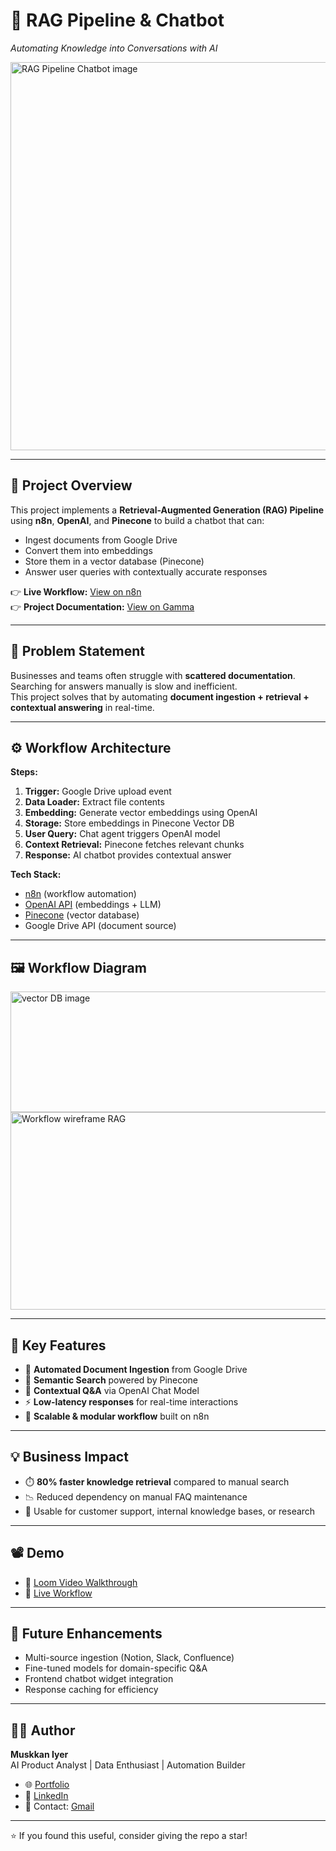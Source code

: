# 🤖 RAG Pipeline & Chatbot  
*Automating Knowledge into Conversations with AI*  

<img width="1705" height="621" alt="RAG Pipeline   Chatbot image" src="https://github.com/user-attachments/assets/a27583c1-762a-4b0a-8089-6aaf3ad486e8" />

<!-- Replace with actual screenshot path -->

---

## 📌 Project Overview  
This project implements a **Retrieval-Augmented Generation (RAG) Pipeline** using **n8n**, **OpenAI**, and **Pinecone** to build a chatbot that can:  
- Ingest documents from Google Drive  
- Convert them into embeddings  
- Store them in a vector database (Pinecone)  
- Answer user queries with contextually accurate responses  

👉 **Live Workflow:** [View on n8n](https://muskkan.app.n8n.cloud/workflow/BE5u3kPdnVbWgjp9)  
👉 **Project Documentation:** [View on Gamma](https://gamma.app/docs/RAG-Pipeline-Chatbot-z59ter2o12r2qy9?mode=doc)  

---

## 🎯 Problem Statement  
Businesses and teams often struggle with **scattered documentation**. Searching for answers manually is slow and inefficient.  
This project solves that by automating **document ingestion + retrieval + contextual answering** in real-time.

---

## ⚙️ Workflow Architecture  

**Steps:**  
1. **Trigger:** Google Drive upload event  
2. **Data Loader:** Extract file contents  
3. **Embedding:** Generate vector embeddings using OpenAI  
4. **Storage:** Store embeddings in Pinecone Vector DB  
5. **User Query:** Chat agent triggers OpenAI model  
6. **Context Retrieval:** Pinecone fetches relevant chunks  
7. **Response:** AI chatbot provides contextual answer  

**Tech Stack:**  
- [n8n](https://n8n.io/) (workflow automation)  
- [OpenAI API](https://platform.openai.com/) (embeddings + LLM)  
- [Pinecone](https://www.pinecone.io/) (vector database)  
- Google Drive API (document source)  

---

## 🖼️ Workflow Diagram  
<img width="512" height="193" alt="vector DB image" src="https://github.com/user-attachments/assets/da33a1be-8cb9-4b12-9810-ee750ed0a28f" />
<img width="512" height="316" alt="Workflow wireframe RAG" src="https://github.com/user-attachments/assets/2071c942-672a-4fb2-9423-29817da50270" />


---

## 🚀 Key Features  
- 📂 **Automated Document Ingestion** from Google Drive  
- 🔎 **Semantic Search** powered by Pinecone  
- 🧠 **Contextual Q&A** via OpenAI Chat Model  
- ⚡ **Low-latency responses** for real-time interactions  
- 🔄 **Scalable & modular workflow** built on n8n  

---

## 💡 Business Impact  
- ⏱️ **80% faster knowledge retrieval** compared to manual search  
- 📉 Reduced dependency on manual FAQ maintenance  
- 🤝 Usable for customer support, internal knowledge bases, or research  

---

## 📽️ Demo  
- 🎥 [Loom Video Walkthrough](#) <!-- Optional: add link if you record a demo -->
- 🔗 [Live Workflow](https://muskkan.app.n8n.cloud/workflow/BE5u3kPdnVbWgjp9)  

---

## 🔮 Future Enhancements  
- Multi-source ingestion (Notion, Slack, Confluence)  
- Fine-tuned models for domain-specific Q&A  
- Frontend chatbot widget integration  
- Response caching for efficiency  

---

## 🧑‍💻 Author  
**Muskkan Iyer**  
AI Product Analyst | Data Enthusiast | Automation Builder  

- 🌐 [Portfolio](https://github.com/Muskkaniyer)  
- 💼 [LinkedIn](https://www.linkedin.com/in/muskkaniyer/)  
- 📧 Contact: [Gmail](mailto:muskkaniyer@gmail.com)  

---

⭐ If you found this useful, consider giving the repo a star!
